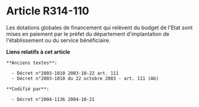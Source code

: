 # Article R314-110

Les dotations globales de financement qui relèvent du budget de l'Etat sont mises en paiement par le préfet du département
d'implantation de l'établissement ou du service bénéficiaire.

**Liens relatifs à cet article**

	**Anciens textes**:

	  - Décret n°2003-1010 2003-10-22 art. 111
	  - Décret n°2003-1010 du 22 octobre 2003 - art. 111 (Ab)

	**Codifié par**:

	  - Décret n°2004-1136 2004-10-21
